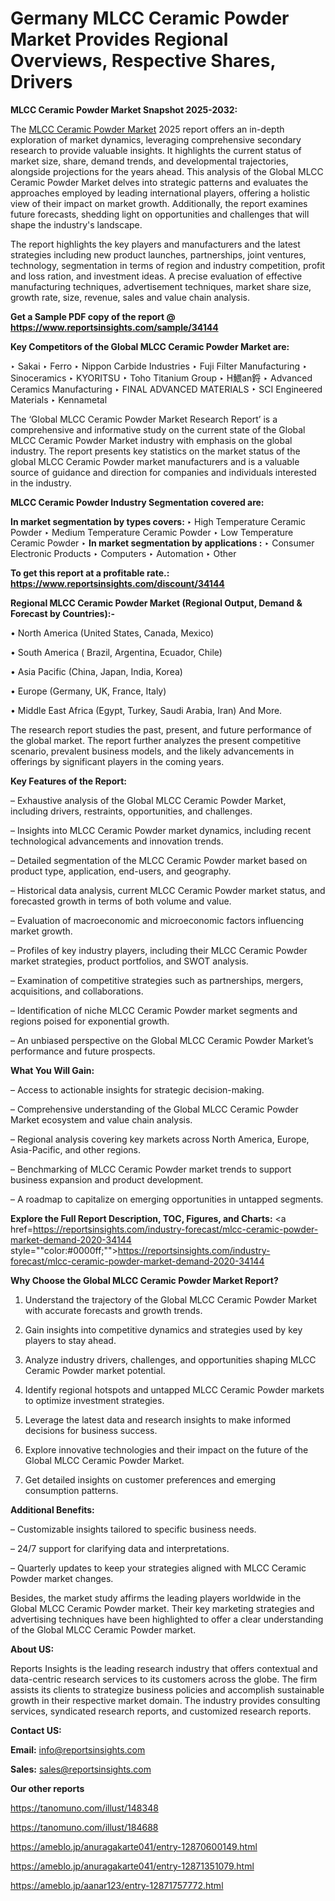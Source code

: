 # Germany MLCC Ceramic Powder Market Provides Regional Overviews, Respective Shares, Drivers

<strong>MLCC Ceramic Powder Market Snapshot 2025-2032:</strong>

The <a href=https://www.reportsinsights.com/sample/34144>MLCC Ceramic Powder Market</a> 2025 report offers an in-depth exploration of market dynamics, leveraging comprehensive secondary research to provide valuable insights. It highlights the current status of market size, share, demand trends, and developmental trajectories, alongside projections for the years ahead. This analysis of the Global MLCC Ceramic Powder Market delves into strategic patterns and evaluates the approaches employed by leading international players, offering a holistic view of their impact on market growth. Additionally, the report examines future forecasts, shedding light on opportunities and challenges that will shape the industry's landscape.

The report highlights the key players and manufacturers and the latest strategies including new product launches, partnerships, joint ventures, technology, segmentation in terms of region and industry competition, profit and loss ration, and investment ideas. A precise evaluation of effective manufacturing techniques, advertisement techniques, market share size, growth rate, size, revenue, sales and value chain analysis.

<strong>Get a Sample PDF copy of the report @ <a href=https://www.reportsinsights.com/sample/34144 style=color:#0000ff;>https://www.reportsinsights.com/sample/34144</a></strong>

<strong>Key Competitors of the Global MLCC Ceramic Powder Market are:</strong>

‣ Sakai
‣ Ferro
‣ Nippon Carbide Industries
‣ Fuji Filter Manufacturing
‣ Sinoceramics
‣ KYORITSU
‣ Toho Titanium Group
‣ H鰃an鋝
‣ Advanced Ceramics Manufacturing
‣ FINAL ADVANCED MATERIALS
‣ SCI Engineered Materials
‣ Kennametal

The ‘Global MLCC Ceramic Powder Market Research Report’ is a comprehensive and informative study on the current state of the Global MLCC Ceramic Powder Market industry with emphasis on the global industry. The report presents key statistics on the market status of the global MLCC Ceramic Powder market manufacturers and is a valuable source of guidance and direction for companies and individuals interested in the industry.

<strong>MLCC Ceramic Powder Industry Segmentation covered are:</strong>

<strong>In market segmentation by types covers: </strong> 
‣ High Temperature Ceramic Powder
‣ Medium Temperature Ceramic Powder
‣ Low Temperature Ceramic Powder
‣ 
<strong>In market segmentation by applications :</strong> 
‣ Consumer Electronic Products
‣ Computers
‣ Automation
‣ Other

<strong>To get this report at a profitable rate.: <a href=https://www.reportsinsights.com/discount/34144 style=color:#0000ff;>https://www.reportsinsights.com/discount/34144</a></strong>

<strong>Regional MLCC Ceramic Powder Market (Regional Output, Demand &amp; Forecast by Countries):-</strong>

• North America (United States, Canada, Mexico)

• South America ( Brazil, Argentina, Ecuador, Chile)

• Asia Pacific (China, Japan, India, Korea)

• Europe (Germany, UK, France, Italy)

• Middle East Africa (Egypt, Turkey, Saudi Arabia, Iran) And More.

The research report studies the past, present, and future performance of the global market. The report further analyzes the present competitive scenario, prevalent business models, and the likely advancements in offerings by significant players in the coming years.

<strong>Key Features of the Report:</strong>

– Exhaustive analysis of the Global MLCC Ceramic Powder Market, including drivers, restraints, opportunities, and challenges.

– Insights into MLCC Ceramic Powder market dynamics, including recent technological advancements and innovation trends.

– Detailed segmentation of the MLCC Ceramic Powder market based on product type, application, end-users, and geography.

– Historical data analysis, current MLCC Ceramic Powder market status, and forecasted growth in terms of both volume and value.

– Evaluation of macroeconomic and microeconomic factors influencing market growth.

– Profiles of key industry players, including their MLCC Ceramic Powder market strategies, product portfolios, and SWOT analysis.

– Examination of competitive strategies such as partnerships, mergers, acquisitions, and collaborations.

– Identification of niche MLCC Ceramic Powder market segments and regions poised for exponential growth.

– An unbiased perspective on the Global MLCC Ceramic Powder Market’s performance and future prospects.

<strong>What You Will Gain:</strong>

– Access to actionable insights for strategic decision-making.

– Comprehensive understanding of the Global MLCC Ceramic Powder Market ecosystem and value chain analysis.

– Regional analysis covering key markets across North America, Europe, Asia-Pacific, and other regions.

– Benchmarking of MLCC Ceramic Powder market trends to support business expansion and product development.

– A roadmap to capitalize on emerging opportunities in untapped segments.

<strong>Explore the Full Report Description, TOC, Figures, and Charts:</strong>
<a href=https://reportsinsights.com/industry-forecast/mlcc-ceramic-powder-market-demand-2020-34144 style=""color:#0000ff;"">https://reportsinsights.com/industry-forecast/mlcc-ceramic-powder-market-demand-2020-34144</a>

<strong>Why Choose the Global MLCC Ceramic Powder Market Report?</strong>

1. Understand the trajectory of the Global MLCC Ceramic Powder Market with accurate forecasts and growth trends.

2. Gain insights into competitive dynamics and strategies used by key players to stay ahead.

3. Analyze industry drivers, challenges, and opportunities shaping MLCC Ceramic Powder market potential.

4. Identify regional hotspots and untapped MLCC Ceramic Powder markets to optimize investment strategies.

5. Leverage the latest data and research insights to make informed decisions for business success.

6. Explore innovative technologies and their impact on the future of the Global MLCC Ceramic Powder Market.

7. Get detailed insights on customer preferences and emerging consumption patterns.

<strong>Additional Benefits:</strong>

– Customizable insights tailored to specific business needs.

– 24/7 support for clarifying data and interpretations.

– Quarterly updates to keep your strategies aligned with MLCC Ceramic Powder market changes.

Besides, the market study affirms the leading players worldwide in the Global MLCC Ceramic Powder market. Their key marketing strategies and advertising techniques have been highlighted to offer a clear understanding of the Global MLCC Ceramic Powder market.

<strong><strong>About US</strong>:</strong>

Reports Insights is the leading research industry that offers contextual and data-centric research services to its customers across the globe. The firm assists its clients to strategize business policies and accomplish sustainable growth in their respective market domain. The industry provides consulting services, syndicated research reports, and customized research reports.

<strong>Contact US:</strong>

<p class=><b>Email:</b> <a href=mailto:info@reportsinsights.com>info@reportsinsights.com</a></p>
<p class=><b>Sales:</b> <a href=mailto:sales@reportsinsights.com>sales@reportsinsights.com</a></p>

<strong>Our other reports</strong>

<a href=https://tanomuno.com/illust/148348>https://tanomuno.com/illust/148348</a>

<a href=https://tanomuno.com/illust/184688>https://tanomuno.com/illust/184688</a>

<a href=https://ameblo.jp/anuragakarte041/entry-12870600149.html>https://ameblo.jp/anuragakarte041/entry-12870600149.html</a>

<a href=https://ameblo.jp/anuragakarte041/entry-12871351079.html>https://ameblo.jp/anuragakarte041/entry-12871351079.html</a>

<a href=https://ameblo.jp/aanar123/entry-12871757772.html>https://ameblo.jp/aanar123/entry-12871757772.html</a>
